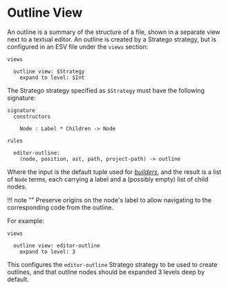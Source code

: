 # Outline View
An outline is a summary of the structure of a file, shown in a separate view next to a textual editor. An outline is created by a Stratego strategy, but is configured in an ESV file under the `views` section:

```esv
views

  outline view: $Strategy
    expand to level: $Int
```

The Stratego strategy specified as `$Strategy` must have the following signature:

```stratego
signature
  constructors
  
    Node : Label * Children -> Node

rules
  
  editor-outline:
    (node, position, ast, path, project-path) -> outline
```

Where the input is the default tuple used for [_builders_](menus.md), and the result is a list of `Node` terms, each carrying a label and a (possibly empty) list of child nodes.

!!! note ""
    Preserve origins on the node's label to allow navigating to the corresponding code from the outline.

For example:

```esv
views

  outline view: editor-outline
    expand to level: 3
```

This configures the `editor-outline` Stratego strategy to be used to create outlines, and that outline nodes should be expanded 3 levels deep by default.

